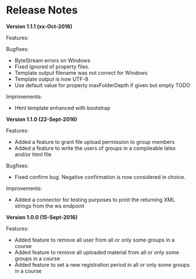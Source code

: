 Release Notes
=============

**Version 1.1.1 (xx-Oct-2016)**

Features:

Bugfixes:
* ByteStream errors on Windows
* Fixed ignored of property files.
* Template output filename was not correct for Windows
* Template output is now UTF-8
* Use default value for property maxFolderDepth if given but empty TODO

Improvements:
* Html template enhanced with bootstrap

**Version 1.1.0 (22-Sept-2016)**

Features:
* Added a feature to grant file upload permission to group members
* Added a feature to write the users of groups in a compileable latex and/or html file 

Bugfixes:
* Fixed confirm bug. Negative confirmation is now considered in choice. 

Improvements:
* Added a connector for testing purposes to print the returning XML strings from the ws endpoint


**Version 1.0.0 (15-Sept-2016)**

Features:
* Added feature to remove all user from all or only some groups in a course
* Added feature to remove all uploaded material from all or only some groups in a course
* Added feature to set a new registration period in all or only some groups in a course